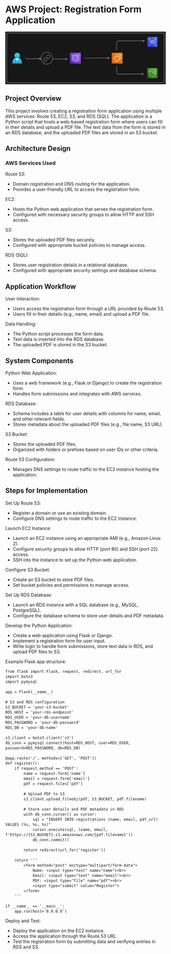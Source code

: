 # AWS Project: Registration Form Application

<img src="https://github.com/Harsh971/AWS-Projects/blob/main/AWS%20S3/Regrestration%20Page%201/architecture.png"></img>

## Project Overview
This project involves creating a registration form application using multiple AWS services: Route 53, EC2, S3, and RDS (SQL). The application is a Python script that hosts a web-based registration form where users can fill in their details and upload a PDF file. The text data from the form is stored in an RDS database, and the uploaded PDF files are stored in an S3 bucket.

## Architecture Design
### AWS Services Used
Route 53:

- Domain registration and DNS routing for the application.
- Provides a user-friendly URL to access the registration form.

EC2:

- Hosts the Python web application that serves the registration form.
- Configured with necessary security groups to allow HTTP and SSH access.

S3:

- Stores the uploaded PDF files securely.
- Configured with appropriate bucket policies to manage access.

RDS (SQL):

- Stores user registration details in a relational database.
- Configured with appropriate security settings and database schema.

## Application Workflow
User Interaction:

- Users access the registration form through a URL provided by Route 53.
- Users fill in their details (e.g., name, email) and upload a PDF file.

Data Handling:

- The Python script processes the form data.
- Text data is inserted into the RDS database.
- The uploaded PDF is stored in the S3 bucket.

## System Components
Python Web Application:

- Uses a web framework (e.g., Flask or Django) to create the registration form.
- Handles form submissions and integrates with AWS services.

RDS Database:

- Schema includes a table for user details with columns for name, email, and other relevant fields.
- Stores metadata about the uploaded PDF files (e.g., file name, S3 URL).

S3 Bucket:

- Stores the uploaded PDF files.
- Organized with folders or prefixes based on user IDs or other criteria.

Route 53 Configuration:

- Manages DNS settings to route traffic to the EC2 instance hosting the application.

## Steps for Implementation
Set Up Route 53:

- Register a domain or use an existing domain.
- Configure DNS settings to route traffic to the EC2 instance.

Launch EC2 Instance:

- Launch an EC2 instance using an appropriate AMI (e.g., Amazon Linux 2).
- Configure security groups to allow HTTP (port 80) and SSH (port 22) access.
- SSH into the instance to set up the Python web application.

Configure S3 Bucket:

- Create an S3 bucket to store PDF files.
- Set bucket policies and permissions to manage access.

Set Up RDS Database:

- Launch an RDS instance with a SQL database (e.g., MySQL, PostgreSQL).
- Configure the database schema to store user details and PDF metadata.

Develop the Python Application:

- Create a web application using Flask or Django.
- Implement a registration form for user input.
- Write logic to handle form submissions, store text data in RDS, and upload PDF files to S3.

Example Flask app structure:
```
from flask import Flask, request, redirect, url_for
import boto3
import pymysql

app = Flask(__name__)

# S3 and RDS configuration
S3_BUCKET = 'your-s3-bucket'
RDS_HOST = 'your-rds-endpoint'
RDS_USER = 'your-db-username'
RDS_PASSWORD = 'your-db-password'
RDS_DB = 'your-db-name'

s3_client = boto3.client('s3')
db_conn = pymysql.connect(host=RDS_HOST, user=RDS_USER, password=RDS_PASSWORD, db=RDS_DB)

@app.route('/', methods=['GET', 'POST'])
def register():
    if request.method == 'POST':
        name = request.form['name']
        email = request.form['email']
        pdf = request.files['pdf']

        # Upload PDF to S3
        s3_client.upload_fileobj(pdf, S3_BUCKET, pdf.filename)

        # Store user details and PDF metadata in RDS
        with db_conn.cursor() as cursor:
            sql = "INSERT INTO registrations (name, email, pdf_url) VALUES (%s, %s, %s)"
            cursor.execute(sql, (name, email, f'https://{S3_BUCKET}.s3.amazonaws.com/{pdf.filename}'))
            db_conn.commit()

        return redirect(url_for('register'))

    return '''
        <form method="post" enctype="multipart/form-data">
            Name: <input type="text" name="name"><br>
            Email: <input type="text" name="email"><br>
            PDF: <input type="file" name="pdf"><br>
            <input type="submit" value="Register">
        </form>
    '''

if __name__ == '__main__':
    app.run(host='0.0.0.0')
```

Deploy and Test:

- Deploy the application on the EC2 instance.
- Access the application through the Route 53 URL.
- Test the registration form by submitting data and verifying entries in RDS and S3.